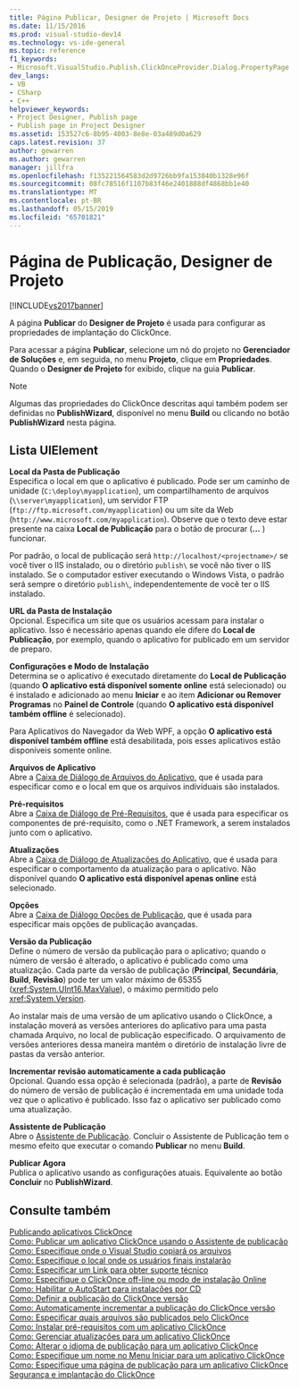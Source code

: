 ```yaml
---
title: Página Publicar, Designer de Projeto | Microsoft Docs
ms.date: 11/15/2016
ms.prod: visual-studio-dev14
ms.technology: vs-ide-general
ms.topic: reference
f1_keywords:
- Microsoft.VisualStudio.Publish.ClickOnceProvider.Dialog.PropertyPage
dev_langs:
- VB
- CSharp
- C++
helpviewer_keywords:
- Project Designer, Publish page
- Publish page in Project Designer
ms.assetid: 153527c6-8b95-4003-8e8e-03a489d0a629
caps.latest.revision: 37
author: gewarren
ms.author: gewarren
manager: jillfra
ms.openlocfilehash: f135221564583d2d9726bb9fa153840b1328e96f
ms.sourcegitcommit: 08fc78516f1107b83f46e2401888df4868bb1e40
ms.translationtype: MT
ms.contentlocale: pt-BR
ms.lasthandoff: 05/15/2019
ms.locfileid: "65701821"
---
```

# <a name="publish-page-project-designer"></a>Página de Publicação, Designer de Projeto
[!INCLUDE[vs2017banner](../../includes/vs2017banner.md)]

A página **Publicar** do **Designer de Projeto** é usada para configurar as propriedades de implantação do ClickOnce.  
  
 Para acessar a página **Publicar**, selecione um nó do projeto no **Gerenciador de Soluções** e, em seguida, no menu **Projeto**, clique em **Propriedades**. Quando o **Designer de Projeto** for exibido, clique na guia **Publicar**.  
  
> [!NOTE]
> Algumas das propriedades do ClickOnce descritas aqui também podem ser definidas no **PublishWizard**, disponível no menu **Build** ou clicando no botão **PublishWizard** nesta página.  
  
## <a name="uielement-list"></a>Lista UIElement  
 **Local da Pasta de Publicação**  
 Especifica o local em que o aplicativo é publicado. Pode ser um caminho de unidade (`C:\deploy\myapplication`), um compartilhamento de arquivos (`\\server\myapplication`), um servidor FTP (`ftp://ftp.microsoft.com/myapplication`) ou um site da Web (`http://www.microsoft.com/myapplication`). Observe que o texto deve estar presente na caixa **Local de Publicação** para o botão de procurar (**...** ) funcionar.  
  
 Por padrão, o local de publicação será `http://localhost/<projectname>/` se você tiver o IIS instalado, ou o diretório `publish\` se você não tiver o IIS instalado. Se o computador estiver executando o Windows Vista, o padrão será sempre o diretório `publish\`, independentemente de você ter o IIS instalado.  
  
 **URL da Pasta de Instalação**  
 Opcional. Especifica um site que os usuários acessam para instalar o aplicativo. Isso é necessário apenas quando ele difere do **Local de Publicação**, por exemplo, quando o aplicativo for publicado em um servidor de preparo.  
  
 **Configurações e Modo de Instalação**  
 Determina se o aplicativo é executado diretamente do **Local de Publicação** (quando **O aplicativo está disponível somente online** está selecionado) ou é instalado e adicionado ao menu **Iniciar** e ao item **Adicionar ou Remover Programas** no **Painel de Controle** (quando **O aplicativo está disponível também offline** é selecionado).  
  
 Para Aplicativos do Navegador da Web WPF, a opção **O aplicativo está disponível também offline** está desabilitada, pois esses aplicativos estão disponíveis somente online.  
  
 **Arquivos de Aplicativo**  
 Abre a [Caixa de Diálogo de Arquivos do Aplicativo](https://msdn.microsoft.com/b06dff3a-b87a-4caf-996b-7a4acf8137a8), que é usada para especificar como e o local em que os arquivos individuais são instalados.  
  
 **Pré-requisitos**  
 Abre a [Caixa de Diálogo de Pré-Requisitos](../../ide/reference/prerequisites-dialog-box.md), que é usada para especificar os componentes de pré-requisito, como o .NET Framework, a serem instalados junto com o aplicativo.  
  
 **Atualizações**  
 Abre a [Caixa de Diálogo de Atualizações do Aplicativo](https://msdn.microsoft.com/8eca8743-8e68-4d04-bfd5-4dc0a9b2934f), que é usada para especificar o comportamento da atualização para o aplicativo. Não disponível quando **O aplicativo está disponível apenas online** está selecionado.  
  
 **Opções**  
 Abre a [Caixa de Diálogo Opções de Publicação](https://msdn.microsoft.com/fd9baa1b-7311-4f9e-8ffb-ae50cf110592), que é usada para especificar mais opções de publicação avançadas.  
  
 **Versão da Publicação**  
 Define o número de versão da publicação para o aplicativo; quando o número de versão é alterado, o aplicativo é publicado como uma atualização. Cada parte da versão de publicação (**Principal**, **Secundária**, **Build**, **Revisão**) pode ter um valor máximo de 65355 (<xref:System.UInt16.MaxValue>), o máximo permitido pelo <xref:System.Version>.  
  
 Ao instalar mais de uma versão de um aplicativo usando o ClickOnce, a instalação moverá as versões anteriores do aplicativo para uma pasta chamada Arquivo, no local de publicação especificado. O arquivamento de versões anteriores dessa maneira mantém o diretório de instalação livre de pastas da versão anterior.  
  
 **Incrementar revisão automaticamente a cada publicação**  
 Opcional. Quando essa opção é selecionada (padrão), a parte de **Revisão** do número de versão de publicação é incrementada em uma unidade toda vez que o aplicativo é publicado. Isso faz o aplicativo ser publicado como uma atualização.  
  
 **Assistente de Publicação**  
 Abre o [Assistente de Publicação](https://msdn.microsoft.com/fc6abebd-13d6-48e4-a567-fbc52dad0872). Concluir o Assistente de Publicação tem o mesmo efeito que executar o comando **Publicar** no menu **Build**.  
  
 **Publicar Agora**  
 Publica o aplicativo usando as configurações atuais. Equivalente ao botão **Concluir** no **PublishWizard**.  
  
## <a name="see-also"></a>Consulte também  
 [Publicando aplicativos ClickOnce](../../deployment/publishing-clickonce-applications.md)   
 [Como: Publicar um aplicativo ClickOnce usando o Assistente de publicação](../../deployment/how-to-publish-a-clickonce-application-using-the-publish-wizard.md)   
 [Como: Especifique onde o Visual Studio copiará os arquivos](../../deployment/how-to-specify-where-visual-studio-copies-the-files.md)   
 [Como: Especifique o local onde os usuários finais instalarão](../../deployment/how-to-specify-the-location-where-end-users-will-install-from.md)   
 [Como: Especificar um Link para obter suporte técnico](../../deployment/how-to-specify-a-link-for-technical-support.md)   
 [Como: Especifique o ClickOnce off-line ou modo de instalação Online](../../deployment/how-to-specify-the-clickonce-offline-or-online-install-mode.md)   
 [Como: Habilitar o AutoStart para instalações por CD](../../deployment/how-to-enable-autostart-for-cd-installations.md)   
 [Como: Definir a publicação do ClickOnce versão](../../deployment/how-to-set-the-clickonce-publish-version.md)   
 [Como: Automaticamente incrementar a publicação do ClickOnce versão](../../deployment/how-to-automatically-increment-the-clickonce-publish-version.md)   
 [Como: Especificar quais arquivos são publicados pelo ClickOnce](../../deployment/how-to-specify-which-files-are-published-by-clickonce.md)   
 [Como: Instalar pré-requisitos com um aplicativo ClickOnce](../../deployment/how-to-install-prerequisites-with-a-clickonce-application.md)   
 [Como: Gerenciar atualizações para um aplicativo ClickOnce](../../deployment/how-to-manage-updates-for-a-clickonce-application.md)   
 [Como: Alterar o idioma de publicação para um aplicativo ClickOnce](../../deployment/how-to-change-the-publish-language-for-a-clickonce-application.md)   
 [Como: Especifique um nome no Menu Iniciar para um aplicativo ClickOnce](../../deployment/how-to-specify-a-start-menu-name-for-a-clickonce-application.md)   
 [Como: Especifique uma página de publicação para um aplicativo ClickOnce](../../deployment/how-to-specify-a-publish-page-for-a-clickonce-application.md)   
 [Segurança e implantação do ClickOnce](../../deployment/clickonce-security-and-deployment.md)
